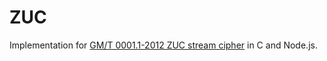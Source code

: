 # ZUC
Implementation for [GM/T 0001.1-2012 ZUC stream cipher](http://www.oscca.gov.cn/Column/Column_32.htm) in C and Node.js.
